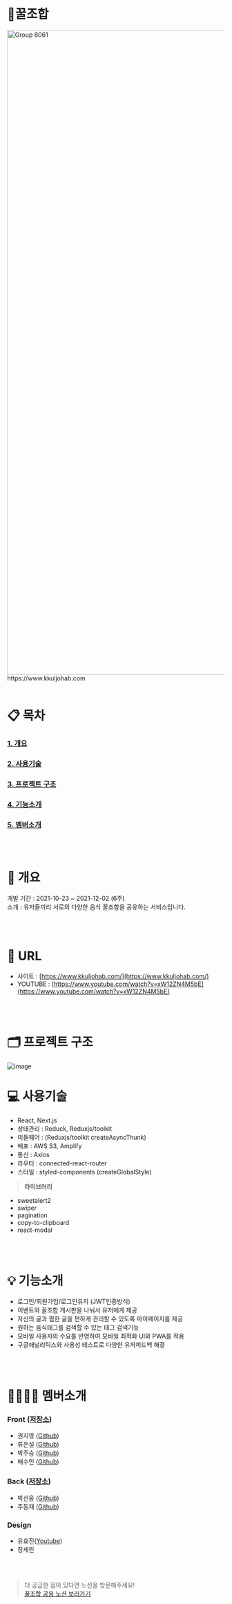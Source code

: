 # 🍯꿀조합
<img width="1488" alt="Group 8061" src="https://user-images.githubusercontent.com/90916599/144426720-28cf399e-64ca-433d-84dd-7c9632480eb0.png">
https://www.kkuljohab.com
<br/>
<br/>

# 📋 목차

### [1. 개요](#-개요)

### [2. 사용기술](#-사용기술)

### [3. 프로젝트 구조](#-프로젝트-구조)

### [4. 기능소개](#-기능소개)

### [5. 멤버소개](#-멤버소개)

<br/>
<br/>

# 🧾 개요

개발 기간 : 2021-10-23 ~ 2021-12-02 (6주)<br/>
소개 : 유저들끼리 서로의 다양한 음식 꿀조합을 공유하는 서비스입니다.




<br/>
<br/>

# **🔗** URL

- 사이트 : [https://www.kkuljohab.com/](https://www.kkuljohab.com/)
- YOUTUBE : [https://www.youtube.com/watch?v=xW12ZN4M5bE](https://www.youtube.com/watch?v=xW12ZN4M5bE)

<br/>
<br/>

# 🗂 프로젝트 구조
![image](https://user-images.githubusercontent.com/90602950/144431021-2a59ed80-8287-4355-848d-50244aa1a207.png)


# 💻 사용기술

- React, Next.js
- 상태관리 : Reduck, Reduxjs/toolkit
- 미들웨어 : (Reduxjs/toolkit createAsyncThunk)
- 배포 : AWS S3, Amplify
- 통신 : Axios
- 라우터 : connected-react-router
- 스타일 : styled-components (createGlobalStyle)

> **라이브러리**
> 
- sweetalert2
- swiper
- pagination
- copy-to-clipboard
- react-modal

<br/>
<br/>

# 💡 기능소개

- 로그인/회원가입/로그인유지 (JWT인증방식)
- 이벤트와 꿀조합 게시판을 나눠서 유저에게 제공
- 자신의 글과 찜한 글을 편하게 관리할 수 있도록 마이페이지를 제공
- 원하는 음식태그를 검색할 수 있는 태그 검색기능
- 모바일 사용자의 수요를 반영하여 모바일 최적화 UI와 PWA를 적용 
- 구글애널리틱스와 사용성 테스트로 다양한 유저피드백 해결

<br/>
<br/>

# 👨‍👩‍👧‍👦 멤버소개

### Front ([저장소](https://github.com/hanghae99-final-3/UFO-frontend))
- 권지영 ([Github](https://github.com/che-ri))
- 류은설 ([Github](https://github.com/eunseolryu))
- 박주승 ([Github](https://github.com/GitPJS))
- 배수인 ([Github](https://github.com/waterhumanB))


### Back ([저장소](https://github.com/hanghae99-final-3/ufo-backend))

- 박선웅 ([Github](https://github.com/seonung-park))
- 주동재 ([Github](https://github.com/Judongjae))

### Design

- 유효진([Youtube](https://www.youtube.com/channel/UCBkM4AelNJQoFKqx1JrvFuw))
- 장세린

<br/>
<br/>

> 더 궁금한 점이 있다면 노션을 방문해주세요!
> <br/>
> [꿀조합 공용 노션 보러가기](https://www.notion.so/99-3-36a83d6f3fa548dbad72204c7cacfcdb)
